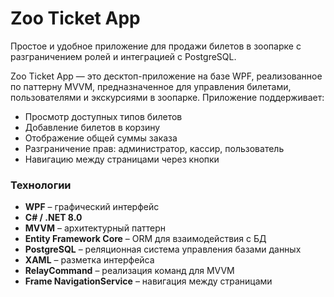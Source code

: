 # Zoo Ticket App

Простое и удобное приложение для продажи билетов в зоопарке с разграничением ролей и интеграцией с PostgreSQL.

Zoo Ticket App — это десктоп-приложение на базе WPF, реализованное по паттерну MVVM, предназначенное для управления билетами, пользователями и экскурсиями в зоопарке. Приложение поддерживает:

- Просмотр доступных типов билетов
- Добавление билетов в корзину
- Отображение общей суммы заказа
- Разграничение прав: администратор, кассир, пользователь
- Навигацию между страницами через кнопки

### Технологии

- **WPF** – графический интерфейс
- **C# / .NET 8.0**
- **MVVM** – архитектурный паттерн
- **Entity Framework Core** – ORM для взаимодействия с БД
- **PostgreSQL** – реляционная система управления базами данных
- **XAML** – разметка интерфейса
- **RelayCommand** – реализация команд для MVVM
- **Frame NavigationService** – навигация между страницами



